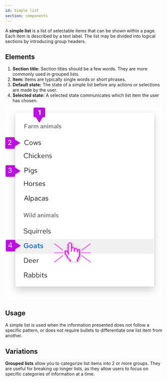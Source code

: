 ```yaml
---
id: Simple list
section: components
---
```


A **simple list** is a list of selectable items that can be shown within a page. Each item is described by a text label. The list may be divided into logical sections by introducing group headers.

## Elements

1. **Section title:** Section titles should be a few words. They are more commonly used in grouped lists. 
2. **Item:** Items are typically single words or short phrases.
3. **Default state:** The state of a simple list before any actions or selections are made by the user.
4. **Selected state:** A selected state communicates which list item the user has chosen.

<img src="./img/simple-list.png" alt="a simple list diagram depicting the locations of the section title, item, default state, and selected state" width="590"/>

## Usage

A simple list is used when the information presented does not follow a specific pattern, or does not require bullets to differentiate one list item from another. 

## Variations

**Grouped lists** allow you to categorize list items into 2 or more groups. They are useful for breaking up longer lists, as they allow users to focus on specific categories of information at a time. 
